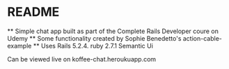 # README

** Simple chat app built as part of the Complete Rails Developer coure on Udemy
** Some functionality created by Sophie Benedetto's action-cable-example
** Uses
  Rails 5.2.4.
  ruby 2.7.1
  Semantic Ui

  Can be viewed live on koffee-chat.heroukuapp.com
